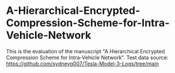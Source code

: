 # A-Hierarchical-Encrypted-Compression-Scheme-for-Intra-Vehicle-Network
This is the evaluation of the manuscript "A Hierarchical Encrypted Compression Scheme for Intra-Vehicle Network".
Test data source: https://github.com/sydneyg007/Tesla-Model-3-Logs/tree/main
